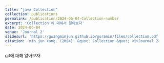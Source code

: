 ```yaml
---
title: "java Collection"
collection: publications
permalink: /publication/2024-06-04-Collection-number
excerpt: 'Collection 에 대해서 알아보자'
date: 2024-06-04
venue: 'Journal 2'
slidesurl: 'https://gwangminjun.github.io/goramin/files/collection.pdf'
citation: 'min jun Yang. (2024). &quot; Collection &quot; <i>Journal 2</i>. 1(1).'
---
```

git에 대해 알아보자